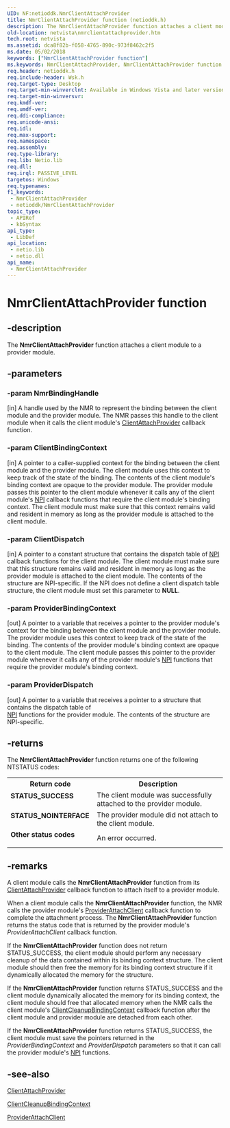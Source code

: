 ```yaml
---
UID: NF:netioddk.NmrClientAttachProvider
title: NmrClientAttachProvider function (netioddk.h)
description: The NmrClientAttachProvider function attaches a client module to a provider module.
old-location: netvista\nmrclientattachprovider.htm
tech.root: netvista
ms.assetid: dca8f82b-f058-4765-890c-973f8462c2f5
ms.date: 05/02/2018
keywords: ["NmrClientAttachProvider function"]
ms.keywords: NmrClientAttachProvider, NmrClientAttachProvider function [Network Drivers Starting with Windows Vista], netioddk/NmrClientAttachProvider, netvista.nmrclientattachprovider, nmrref_6d66009c-5262-4a75-986d-1eb91dcc61a2.xml
req.header: netioddk.h
req.include-header: Wsk.h
req.target-type: Desktop
req.target-min-winverclnt: Available in Windows Vista and later versions of the Windows operating   systems.
req.target-min-winversvr: 
req.kmdf-ver: 
req.umdf-ver: 
req.ddi-compliance: 
req.unicode-ansi: 
req.idl: 
req.max-support: 
req.namespace: 
req.assembly: 
req.type-library: 
req.lib: Netio.lib
req.dll: 
req.irql: PASSIVE_LEVEL
targetos: Windows
req.typenames: 
f1_keywords:
 - NmrClientAttachProvider
 - netioddk/NmrClientAttachProvider
topic_type:
 - APIRef
 - kbSyntax
api_type:
 - LibDef
api_location:
 - netio.lib
 - netio.dll
api_name:
 - NmrClientAttachProvider
---
```


# NmrClientAttachProvider function


## -description

The 
  <b>NmrClientAttachProvider</b> function attaches a client module to a provider module.

## -parameters

### -param NmrBindingHandle 

[in]
A handle used by the NMR to represent the binding between the client module and the provider
     module. The NMR passes this handle to the client module when it calls the client module's 
     <a href="/windows-hardware/drivers/ddi/netioddk/nc-netioddk-npi_client_attach_provider_fn">ClientAttachProvider</a> callback
     function.

### -param ClientBindingContext 

[in]
A pointer to a caller-supplied context for the binding between the client module and the provider
     module. The client module uses this context to keep track of the state of the binding. The contents of
     the client module's binding context are opaque to the provider module. The provider module passes this
     pointer to the client module whenever it calls any of the client module's 
     <a href="/windows-hardware/drivers/network/network-programming-interface">NPI</a> callback functions that
     require the client module's binding context. The client module must make sure that this context remains
     valid and resident in memory as long as the provider module is attached to the client module.

### -param ClientDispatch 

[in]
A pointer to a constant structure that contains the dispatch table of 
     <a href="/windows-hardware/drivers/network/network-programming-interface">NPI</a> callback functions for the
     client module. The client module must make sure that this structure remains valid and resident in memory
     as long as the provider module is attached to the client module. The contents of the structure are 
     NPI-specific. If the 
     NPI does not define a client
     dispatch table structure, the client module must set this parameter to <b>NULL</b>.

### -param ProviderBindingContext 

[out]
A pointer to a variable that receives a pointer to the provider module's context for the binding
     between the client module and the provider module. The provider module uses this context to keep track
     of the state of the binding. The contents of the provider module's binding context are opaque to the
     client module. The client module passes this pointer to the provider module whenever it calls any of the
     provider module's 
     <a href="/windows-hardware/drivers/network/network-programming-interface">NPI</a> functions that require the
     provider module's binding context.

### -param ProviderDispatch 

[out]
A pointer to a variable that receives a pointer to a structure that contains the dispatch table of     
     <a href="/windows-hardware/drivers/network/network-programming-interface">NPI</a> functions for the provider
     module. The contents of the structure are 
     NPI-specific.

## -returns

The 
     <b>NmrClientAttachProvider</b> function returns one of the following NTSTATUS codes:

<table>
<tr>
<th>Return code</th>
<th>Description</th>
</tr>
<tr>
<td width="40%">
<dl>
<dt><b>STATUS_SUCCESS</b></dt>
</dl>
</td>
<td width="60%">
The client module was successfully attached to the provider module.

</td>
</tr>
<tr>
<td width="40%">
<dl>
<dt><b>STATUS_NOINTERFACE</b></dt>
</dl>
</td>
<td width="60%">
The provider module did not attach to the client module.

</td>
</tr>
<tr>
<td width="40%">
<dl>
<dt><b>Other status codes</b></dt>
</dl>
</td>
<td width="60%">
An error occurred.

</td>
</tr>
</table>

## -remarks

A client module calls the 
    <b>NmrClientAttachProvider</b> function from its 
    <a href="/windows-hardware/drivers/ddi/netioddk/nc-netioddk-npi_client_attach_provider_fn">ClientAttachProvider</a> callback
    function to attach itself to a provider module.

When a client module calls the 
    <b>NmrClientAttachProvider</b> function, the NMR calls the provider module's 
    <a href="/windows-hardware/drivers/ddi/netioddk/nc-netioddk-npi_provider_attach_client_fn">ProviderAttachClient</a> callback
    function to complete the attachment process. The 
    <b>NmrClientAttachProvider</b> function returns the status code that is returned by the provider module's 
    <i>ProviderAttachClient</i> callback
    function.

If the 
    <b>NmrClientAttachProvider</b> function does not return STATUS_SUCCESS, the client module should perform
    any necessary cleanup of the data contained within its binding context structure. The client module
    should then free the memory for its binding context structure if it dynamically allocated the memory for
    the structure.

If the 
    <b>NmrClientAttachProvider</b> function returns STATUS_SUCCESS and the client module dynamically allocated
    the memory for its binding context, the client module should free that allocated memory when the NMR
    calls the client module's 
    <a href="/windows-hardware/drivers/ddi/netioddk/nc-netioddk-npi_client_cleanup_binding_context_fn">
    ClientCleanupBindingContext</a> callback function after the client module and provider module are
    detached from each other.

If the 
    <b>NmrClientAttachProvider</b> function returns STATUS_SUCCESS, the client module must save the pointers
    returned in the 
    <i>ProviderBindingContext</i> and 
    <i>ProviderDispatch</i> parameters so that it can call the provider module's 
    <a href="/windows-hardware/drivers/network/network-programming-interface">NPI</a> functions.

## -see-also

<a href="/windows-hardware/drivers/ddi/netioddk/nc-netioddk-npi_client_attach_provider_fn">ClientAttachProvider</a>



<a href="/windows-hardware/drivers/ddi/netioddk/nc-netioddk-npi_client_cleanup_binding_context_fn">ClientCleanupBindingContext</a>



<a href="/windows-hardware/drivers/ddi/netioddk/nc-netioddk-npi_provider_attach_client_fn">ProviderAttachClient</a>